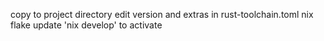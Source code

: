 copy to project directory
edit version and extras in rust-toolchain.toml
nix flake update
'nix develop' to activate
